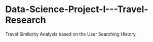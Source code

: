 # Data-Science-Project-I---Travel-Research
Travel Similarity Analysis based on the User Searching History
